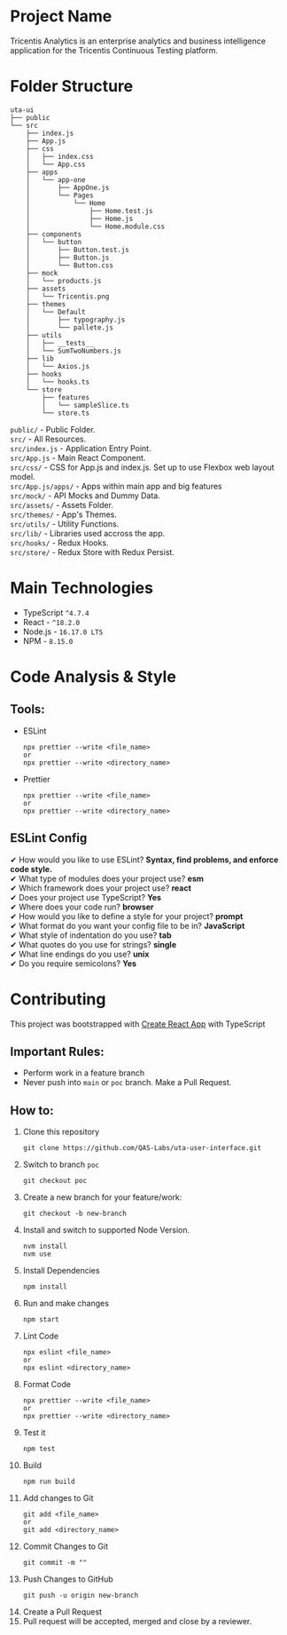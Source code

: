 # Project Name

Tricentis Analytics is an enterprise analytics and business intelligence application for the Tricentis Continuous Testing platform.

# Folder Structure

```
uta-ui
├── public
└── src
    ├── index.js
    ├── App.js
    ├── css
    │   ├── index.css
    │   └── App.css
    ├── apps
    │   └── app-one
    │       ├── AppOne.js
    │       └── Pages
    │           └── Home
    │               ├── Home.test.js
    │               ├── Home.js
    │               └── Home.module.css
    ├── components
    │   └── button
    │       ├── Button.test.js
    │       ├── Button.js
    │       └── Button.css
    ├── mock
    │   └── products.js
    ├── assets
    │   └── Tricentis.png
    ├── themes
    │   └── Default
    │       ├── typography.js
    │       └── pallete.js
    ├── utils
    │   ├── __tests__
    │   └── SumTwoNumbers.js
    ├── lib
    │   └── Axios.js
    ├── hooks
    │   └── hooks.ts
    └── store
        ├── features
        │   └── sampleSlice.ts
        └── store.ts
```

`public/` - Public Folder. \
`src/` - All Resources. \
`src/index.js` - Application Entry Point. \
`src/App.js` - Main React Component. \
`src/css/` - CSS for App.js and index.js. Set up to use Flexbox web layout model. \
`src/App.js/apps/` - Apps within main app and big features \
`src/mock/` - API Mocks and Dummy Data. \
`src/assets/` - Assets Folder. \
`src/themes/` - App's Themes. \
`src/utils/` - Utility Functions. \
`src/lib/` - Libraries used accross the app. \
`src/hooks/` - Redux Hooks. \
`src/store/` - Redux Store with Redux Persist.

# Main Technologies

- TypeScript `^4.7.4`
- React - `^18.2.0`
- Node.js - `16.17.0 LTS`
- NPM - `8.15.0`

# Code Analysis & Style

## **Tools**: 

- ESLint
	```
	npx prettier --write <file_name>
	or
	npx prettier --write <directory_name>
	```
- Prettier
	```
	npx prettier --write <file_name>
	or
	npx prettier --write <directory_name>
	```

## **ESLint Config**

✔ How would you like to use ESLint? **Syntax, find problems, and enforce code style.** \
✔ What type of modules does your project use? **esm** \
✔ Which framework does your project use? **react** \
✔ Does your project use TypeScript? **Yes** \
✔ Where does your code run? **browser** \
✔ How would you like to define a style for your project? **prompt** \
✔ What format do you want your config file to be in? **JavaScript** \
✔ What style of indentation do you use? **tab** \
✔ What quotes do you use for strings? **single** \
✔ What line endings do you use? **unix** \
✔ Do you require semicolons? **Yes**

# Contributing

This project was bootstrapped with [Create React App](https://github.com/facebook/create-react-app) with TypeScript

## **Important Rules:**
* Perform work in a feature branch
* Never push into `main` or `poc` branch. Make a Pull Request.

## **How to:**
1. Clone this repository
	```
	git clone https://github.com/QAS-Labs/uta-user-interface.git
	```
2. Switch to branch `poc`
	```
	git checkout poc
	```
3. Create a new branch for your feature/work:
	```
	git checkout -b new-branch
	```
4. Install and switch to supported Node Version.
	```
	nvm install
	nvm use
	```
5. Install Dependencies
	```
	npm install
	```
6. Run and make changes
	```
	npm start
	```
7. Lint Code
	```
	npx eslint <file_name>
	or
	npx eslint <directory_name>
	```
8. Format Code
	```
	npx prettier --write <file_name>
	or
	npx prettier --write <directory_name>
	```
9. Test it
	```
	npm test
	```
10. Build
	```
	npm run build
	```
11. Add changes to Git
	```
	git add <file_name>
	or
	git add <directory_name>
	```
12. Commit Changes to Git
	```
	git commit -m ""
	```
13. Push Changes to GitHub
	```
	git push -u origin new-branch
	```
14. Create a Pull Request
15. Pull request will be accepted, merged and close by a reviewer.
